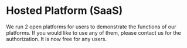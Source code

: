 # Hosted Platform (SaaS)

We run 2 open platforms for users to demonstrate the functions of our platforms. If you would like to use any of them, please contact us for the authorization. It is now free for any users.